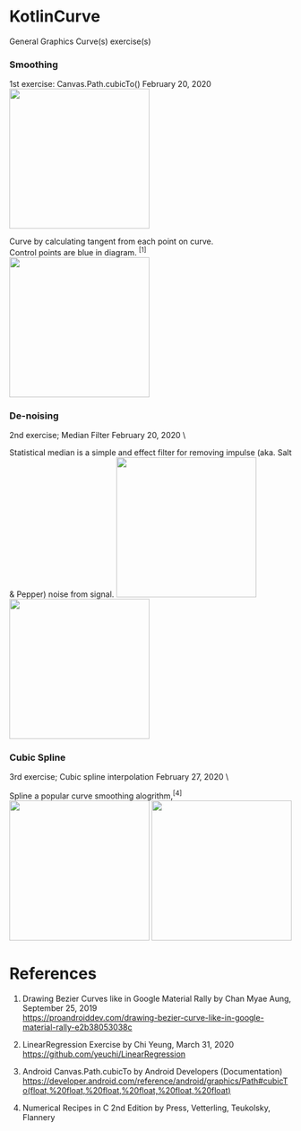 # KotlinCurve
General Graphics Curve(s) exercise(s)

### Smoothing
1st exercise: Canvas.Path.cubicTo() February 20, 2020 \
<img width="250" src="https://user-images.githubusercontent.com/1282659/154866241-426a5906-507e-429b-b691-cd6ba3f33d53.jpg"> 

Curve by calculating tangent from each point on curve. \
Control points are blue in diagram. <sup>[1]</sup> \
<img width="250" src="https://user-images.githubusercontent.com/1282659/154866555-d2af3d03-322e-4343-89ea-3a693e4ff14e.png"> 

### De-noising
2nd exercise; Median Filter February 20, 2020 \

Statistical median is a simple and effect filter for removing impulse (aka. Salt & Pepper) noise from signal.
<img width="250" src="https://user-images.githubusercontent.com/1282659/154873489-6306bcc9-8a1e-4f30-bace-8908abba16b0.jpg"> <img width="250" src="https://user-images.githubusercontent.com/1282659/154873495-31097bd2-d1a5-4846-bde6-4d4c7004422e.jpg">

### Cubic Spline
3rd exercise; Cubic spline interpolation February 27, 2020 \

Spline a popular curve smoothing alogrithm,<sup>[4]</sup>
<img width="250" src="https://user-images.githubusercontent.com/1282659/155912511-7d978824-f632-4003-af23-32062506d40c.jpg"> <img width="250" src="https://user-images.githubusercontent.com/1282659/155912512-f04bf8ab-e411-40e6-a5a1-fd0bec78b523.jpg">

# References

1. Drawing Bezier Curves like in Google Material Rally by Chan Myae Aung, September 25, 2019 \
   https://proandroiddev.com/drawing-bezier-curve-like-in-google-material-rally-e2b38053038c

2. LinearRegression Exercise by Chi Yeung, March 31, 2020 \
   https://github.com/yeuchi/LinearRegression
   
3. Android Canvas.Path.cubicTo by Android Developers (Documentation) \
   https://developer.android.com/reference/android/graphics/Path#cubicTo(float,%20float,%20float,%20float,%20float,%20float)

4. Numerical Recipes in C 2nd Edition by Press, Vetterling, Teukolsky, Flannery
